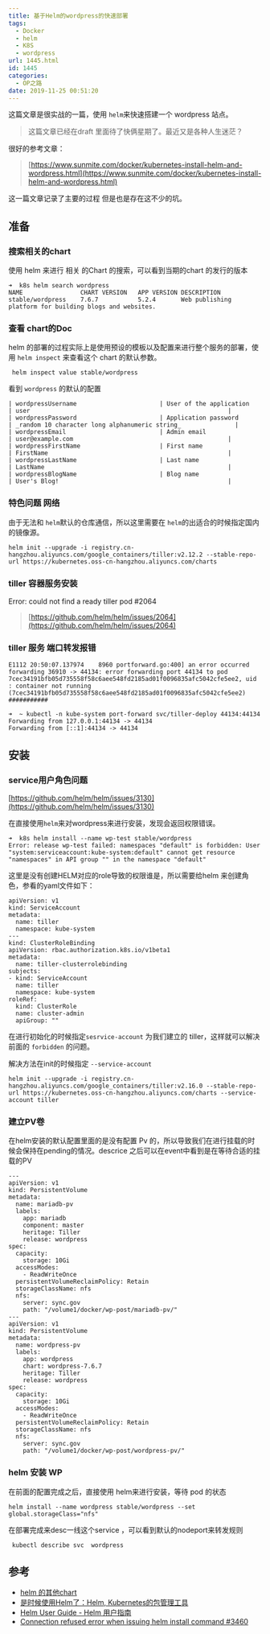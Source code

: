 ```yaml
---
title: 基于Helm的wordpress的快速部署
tags:
  - Docker
  - helm
  - K8S
  - wordpress
url: 1445.html
id: 1445
categories:
  - OP之路
date: 2019-11-25 00:51:20
---
```


这篇文章是很实战的一篇，使用 `helm`来快速搭建一个 wordpress 站点。

> 这篇文章已经在draft 里面待了快俩星期了。最近又是各种人生迷茫？

很好的参考文章：

> [https://www.sunmite.com/docker/kubernetes-install-helm-and-wordpress.html](https://www.sunmite.com/docker/kubernetes-install-helm-and-wordpress.html)

这一篇文章记录了主要的过程 但是也是存在这不少的坑。

准备
--

### 搜索相关的chart

使用 helm 来进行 相关 的Chart 的搜索，可以看到当期的chart 的发行的版本

    ➜  k8s helm search wordpress
    NAME                CHART VERSION   APP VERSION DESCRIPTION
    stable/wordpress    7.6.7           5.2.4       Web publishing platform for building blogs and websites.

### 查看 chart的Doc

helm 的部署的过程实际上是使用预设的模板以及配置来进行整个服务的部署，使用 `helm inspect` 来查看这个 chart 的默认参数。

     helm inspect value stable/wordpress

看到 `wordpress` 的默认的配置

    | wordpressUsername                       | User of the application                                                       | user                                                       |
    | wordpressPassword                       | Application password                                                          | _random 10 character long alphanumeric string_               |
    | wordpressEmail                          | Admin email                                                                   | user@example.com                                           |
    | wordpressFirstName                      | First name                                                                    | FirstName                                                  |
    | wordpressLastName                       | Last name                                                                     | LastName                                                   |
    | wordpressBlogName                       | Blog name                                                                     | User's Blog!                                               |
    

### 特色问题 网络

由于无法和 `helm`默认的仓库通信，所以这里需要在 `helm`的出适合的时候指定国内的镜像源。

    helm init --upgrade -i registry.cn-hangzhou.aliyuncs.com/google_containers/tiller:v2.12.2 --stable-repo-url https://kubernetes.oss-cn-hangzhou.aliyuncs.com/charts

### tiller 容器服务安装

Error: could not find a ready tiller pod #2064

> [https://github.com/helm/helm/issues/2064](https://github.com/helm/helm/issues/2064)

### tiller 服务 端口转发报错

    E1112 20:50:07.137974    8960 portforward.go:400] an error occurred forwarding 36910 -> 44134: error forwarding port 44134 to pod 7cec34191bfb05d735558f58c6aee548fd2185ad01f0096835afc5042cfe5ee2, uid : container not running (7cec34191bfb05d735558f58c6aee548fd2185ad01f0096835afc5042cfe5ee2)
    ###########

    ➜  ~ kubectl -n kube-system port-forward svc/tiller-deploy 44134:44134
    Forwarding from 127.0.0.1:44134 -> 44134
    Forwarding from [::1]:44134 -> 44134

安装
--

### service用户角色问题

[https://github.com/helm/helm/issues/3130](https://github.com/helm/helm/issues/3130)

在直接使用`helm`来对wordpress来进行安装，发现会返回权限错误。

    ➜  k8s helm install --name wp-test stable/wordpress
    Error: release wp-test failed: namespaces "default" is forbidden: User "system:serviceaccount:kube-system:default" cannot get resource "namespaces" in API group "" in the namespace "default"

这里是没有创建HELM对应的role导致的权限谁是，所以需要给helm 来创建角色，参看的yaml文件如下：

    apiVersion: v1
    kind: ServiceAccount
    metadata:
      name: tiller
      namespace: kube-system
    ---
    kind: ClusterRoleBinding
    apiVersion: rbac.authorization.k8s.io/v1beta1
    metadata:
      name: tiller-clusterrolebinding
    subjects:
    - kind: ServiceAccount
      name: tiller
      namespace: kube-system
    roleRef:
      kind: ClusterRole
      name: cluster-admin
      apiGroup: ""

在进行初始化的时候指定`sesrvice-account` 为我们建立的 tiller，这样就可以解决前面的 `forbidden` 的问题。

解决方法在init的时候指定 `--service-account`

    helm init --upgrade -i registry.cn-hangzhou.aliyuncs.com/google_containers/tiller:v2.16.0 --stable-repo-url https://kubernetes.oss-cn-hangzhou.aliyuncs.com/charts --service-account tiller

### 建立PV卷

在helm安装的默认配置里面的是没有配置 Pv 的，所以导致我们在进行挂载的时候会保持在pending的情况。descrice 之后可以在event中看到是在等待合适的挂载的PV

    ---
    apiVersion: v1
    kind: PersistentVolume
    metadata:
      name: mariadb-pv
      labels:
        app: mariadb
        component: master
        heritage: Tiller
        release: wordpress
    spec:
      capacity:
        storage: 10Gi
      accessModes:
        - ReadWriteOnce
      persistentVolumeReclaimPolicy: Retain
      storageClassName: nfs
      nfs:
        server: sync.gov
        path: "/volume1/docker/wp-post/mariadb-pv/"
    ---
    apiVersion: v1
    kind: PersistentVolume
    metadata:
      name: wordpress-pv
      labels:
        app: wordpress
        chart: wordpress-7.6.7
        heritage: Tiller
        release: wordpress
    spec:
      capacity:
        storage: 10Gi
      accessModes:
        - ReadWriteOnce
      persistentVolumeReclaimPolicy: Retain
      storageClassName: nfs
      nfs:
        server: sync.gov
        path: "/volume1/docker/wp-post/wordpress-pv/"
    

### helm 安装 WP

在前面的配置完成之后，直接使用 helm来进行安装，等待 pod 的状态

    helm install --name wordpress stable/wordpress --set global.storageClass="nfs"

在部署完成来desc一线这个service ，可以看到默认的nodeport来转发规则

     kubectl describe svc  wordpress

参考
--

*   [helm 的其他chart](https://github.com/helm/charts/tree/master/stable/wordpress)
*   [是时候使用Helm了：Helm, Kubernetes的包管理工具](https://www.kubernetes.org.cn/3435.html)
*   [Helm User Guide - Helm 用户指南](https://whmzsu.github.io/helm-doc-zh-cn/)
*   [Connection refused error when issuing helm install command #3460](https://github.com/helm/helm/issues/3460)
